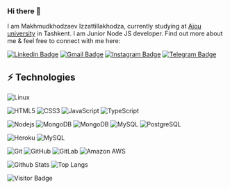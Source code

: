 ### Hi there 👋

I am Makhmudkhodzaev Izzattillakhodza, currently studying at [Ajou university](https://www.ajou.uz/) in Tashkent. I am Junior  Node JS developer. Find out more about me & feel free to connect with me here:

[![Linkedin Badge](https://img.shields.io/badge/-Khodza-blue?style=flat&logo=Linkedin&logoColor=white&link=https://www.linkedin.com/in/ulugbek-temirov-844a84208//)](https://www.linkedin.com/in/izzattillakhodza-makhmudkhodzaev-229003252/)
[![Gmail Badge](https://img.shields.io/badge/-khodzapro@gmail.com-c14438?style=flat&logo=Gmail&logoColor=white&link=mailto:khodzapro@gmail.com)](mailto:khodzapro@gmail.com)
[![Instagram Badge](https://img.shields.io/badge/-khodza_i-critical?style=flat&logo=instagram&logoColor=white&link=https://instagram.com/khodza_i)](https://www.instagram.com/khodza_i)
[![Telegram Badge](https://img.shields.io/badge/-khodza_i-orange?style=flat&logo=telegram&logoColor=white&link=https://www.t.me/khodza_i)](https://www.t.me/khodza_i)


## ⚡ Technologies


![Linux](https://img.shields.io/badge/-Linux-black?style=flat&logo=linux)
<!-- ![TypeScript](https://img.shields.io/badge/-TypeScript-007ACC?style=flat&logo=typescript&logoColor=white) -->
![HTML5](https://img.shields.io/badge/-HTML5-E34F26?style=flat&logo=html5&logoColor=white)
![CSS3](https://img.shields.io/badge/-CSS3-1572B6?style=flat&logo=css3)
![JavaScript](https://img.shields.io/badge/-JavaScript-black?style=flat&logo=javascript)
![TypeScript](https://img.shields.io/badge/-TypeScript-black?style=flat&logo=typescript)
<!-- ![Bootstrap](https://img.shields.io/badge/-Bootstrap-563D7C?style=flat&logo=bootstrap&logoColor=white) -->

![Nodejs](https://img.shields.io/badge/-Nodejs-black?style=flat&logo=Node.js)
![MongoDB](https://img.shields.io/badge/-MongoDB-black?style=flat&logo=mongodb)
![MongoDB](https://img.shields.io/badge/-Mongoose-black?style=flat&logo=mongoose)
![MySQL](https://img.shields.io/badge/-Expressjs-black?style=flat&logo=express&logoColor=orange)
![PostgreSQL](https://img.shields.io/badge/-PostgreSQL-336791?style=flat&logo=postgresql&logoColor=white)
<!-- ![GraphQL](https://img.shields.io/badge/-GraphQL-E10098?style=flat&logo=graphql) -->
<!-- ![Apollo GraphQL](https://img.shields.io/badge/-Apollo%20GraphQL-311C87?style=flat&logo=apollo-graphql) -->
<!-- ![MySQL](https://img.shields.io/badge/-MySQL-black?style=flat&logo=mysql&logoColor=white) -->
![Heroku](https://img.shields.io/badge/-Heroku-430098?style=flat&logo=heroku)
![MySQL](https://img.shields.io/badge/-Postman-black?style=flat&logo=postman&logoColor=orange)


![Git](https://img.shields.io/badge/-Git-black?style=flat&logo=git)
![GitHub](https://img.shields.io/badge/-GitHub-181717?style=flat&logo=github)
![GitLab](https://img.shields.io/badge/-GitLab-FCA121?style=flat&logo=gitlab)
![Amazon AWS](https://img.shields.io/badge/Amazon%20AWS-232F3E?style=flat&logo=amazon-aws)

<!-- ![GO](https://img.shields.io/badge/-Go-darkblue?style=flat&logo=bitbucket) -->

![Github Stats](https://github-readme-stats.vercel.app/api?username=khodza&count_private=true&show_icons=true&include_all_commits=true&theme=dark)
![Top Langs](https://github-readme-stats.vercel.app/api/top-langs/?username=khodza&hide=TeX&layout=compact&theme=dark)

![Visitor Badge](https://visitor-badge.laobi.icu/badge?page_id=khodza.khodza)

